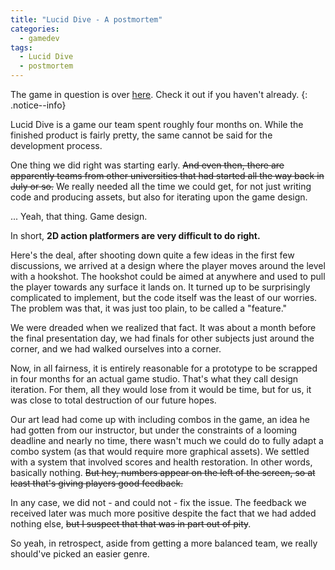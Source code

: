 ```yaml
---
title: "Lucid Dive - A postmortem"
categories:
  - gamedev
tags:
  - Lucid Dive
  - postmortem
---
```


The game in question is over [here](https://chocola-mint.itch.io/lucid-dive). Check it out if you haven't already.
{: .notice--info}

Lucid Dive is a game our team spent roughly four months on. While the finished product is fairly pretty, the same cannot be said for the development process.

One thing we did right was starting early. ~~And even then, there are apparently teams from other universities that had started all the way back in July or so.~~ We really needed all the time we could get, for not just writing code and producing assets, but also for iterating upon the game design.

... Yeah, that thing. Game design.

In short, **2D action platformers are very difficult to do right.**

Here's the deal, after shooting down quite a few ideas in the first few discussions, we arrived at a design where the player moves around the level with a hookshot. The hookshot could be aimed at anywhere and used to pull the player towards any surface it lands on. It turned up to be surprisingly complicated to implement, but the code itself was the least of our worries. The problem was that, it was just too plain, to be called a "feature."

We were dreaded when we realized that fact. It was about a month before the final presentation day, we had finals for other subjects just around the corner, and we had walked ourselves into a corner.

Now, in all fairness, it is entirely reasonable for a prototype to be scrapped in four months for an actual game studio. That's what they call design iteration. For them, all they would lose from it would be time, but for us, it was close to total destruction of our future hopes.

Our art lead had come up with including combos in the game, an idea he had gotten from our instructor, but under the constraints of a looming deadline and nearly no time, there wasn't much we could do to fully adapt a combo system (as that would require more graphical assets). We settled with a system that involved scores and health restoration. In other words, basically nothing. ~~But hey, numbers appear on the left of the screen, so at least that's giving players good feedback.~~

In any case, we did not - and could not - fix the issue. The feedback we received later was much more positive despite the fact that we had added nothing else, ~~but I suspect that that was in part out of pity~~.

So yeah, in retrospect, aside from getting a more balanced team, we really should've picked an easier genre.